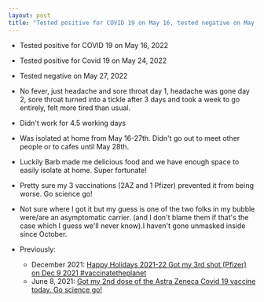 ```yaml
---
layout: post
title: "Tested positive for COVID 19 on May 16, tested negative on May 27, 2022, no fever, just headache and sore throat day 1, headache was gone day 2, sore throat took a week to go, felt tired"
---
```


* Tested positive for COVID 19 on May 16, 2022

* Tested positive for Covid 19 on May 24, 2022

* Tested negative on May 27, 2022

* No fever, just headache and sore throat day 1, headache was gone day 2, sore throat turned into a tickle after 3 days and took a week to go entirely, felt more tired than usual.

* Didn't work for 4.5 working days

* Was isolated at home from May 16-27th. Didn't go out to meet other people or to cafes until May 28th.

* Luckily Barb made me delicious food and we have enough space to easily isolate at home. Super fortunate!

* Pretty sure my 3 vaccinations (2AZ and 1 Pfizer) prevented it from being worse. Go science go!

* Not sure where I got it but my guess is one of the two folks in my bubble were/are an asymptomatic carrier. (and I don't blame them if that's the case which I guess we'll never know).I haven't gone unmasked inside since October.

* Previously:

  * December 2021: [Happy Holidays 2021-22 Got my 3rd shot (Pfizer) on Dec 9 2021 #vaccinatetheplanet](http://rolandtanglao.com/2021/12/28/p1-happy-holidays-vaccinate-the-planet/)  
  * June 8, 2021: [Got my 2nd dose of the Astra Zeneca Covid 19 vaccine today. Go science go!](http://rolandtanglao.com/2021/06/08/p1-second-dose-astra-zeneca-covid19-vaccine-go-science-go/)        